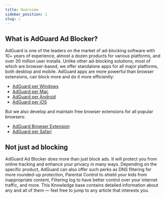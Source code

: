 ```yaml
---
title: Overview
sidebar_position: 1
slug: /
---
```


## What is AdGuard Ad Blocker?

AdGuard is one of the leaders on the market of ad-blocking software with 10+ years of experience, almost a dozen products for various platforms, and over 30 million user installs. Unlike other ad-blocking solutions, most of which are browser-based, we offer standalone apps for all major platforms, both desktop and mobile. AdGuard apps are more powerful than browser extensions, can block more and do it more efficiently:

* [AdGuard per Windows](/adguard-for-windows/overview)
* [AdGuard per Mac](/adguard-for-mac/overview)
* [AdGuard per Android](/adguard-for-android/overview)
* [AdGuard per iOS](/adguard-for-ios/overview)

But we also develop and maintain free browser extensions for all popular browsers:

* [AdGuard Browser Extension](/adguard-browser-extension/overview)
* [AdGuard per Safari](/adguard-for-safari/overview)

## Not just ad blocking

AdGuard Ad Blocker does more than just block ads. It will protect you from online tracking and enhance your privacy in many ways. Depending on the specific product, AdGuard can also offer such perks as DNS filtering for more rounded-up protection, Parental Control to shield your kids from inappropriate content, Filtering log to have better control over your internet traffic, and more. This Knowledge base contains detailed information about any and all of them — feel free to jump to any article that interests you.
